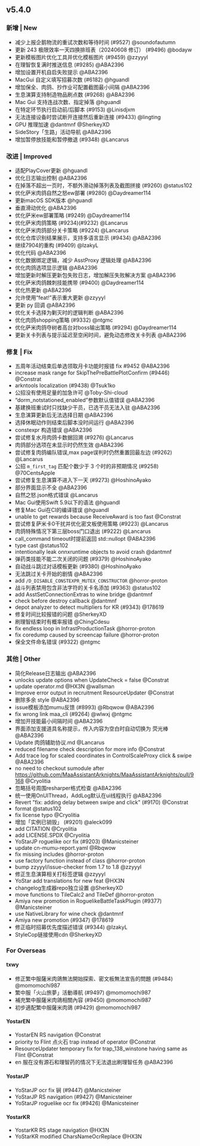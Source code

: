 ## v5.4.0

### 新增 | New

* 减少上报企鹅物流的重试次数和等待时间 (#9527) @soundofautumn
* 更新 243 极限效率一天四换排班表（20240608 修订） (#9496) @bodayw
* 更新模板图片优化工具并优化模板图片 (#9459) @zzyyyl
* 在理智恢复满时推送信息 (#9285) @ABA2396
* 增加设置开机自启失败提示 @ABA2396
* MacGui 自定义填写招募次数 (#6182) @hguandl
* 增加保全、肉鸽、抄作业可配置截图最小间隔 @ABA2396
* 生息演算支持制造物品刷点数 (#9268) @ABA2396
* Mac Gui 支持连战次数、指定掉落 @hguandl
* 在特定环节执行启动前/后脚本 (#9153) @Linisdjxm
* 无法连接设备时尝试断开连接然后重新连接 (#9433) @lingting
* GPU 推理加速 @dantmnf @SherkeyXD
* SideStory「生路」活动导航 @ABA2396
* 增加暂停放技能和暂停撤退 (#9348) @Lancarus

### 改进 | Improved

* 适配PlayCover更新 @hguandl
* 优化日志输出控制 @ABA2396
* 在掉落不超出一页时，不额外滑动掉落列表及截图拼接 (#9260) @status102
* 优化萨米肉鸽自然之怒ew部署 (#9280) @Daydreamer114
* 更新macOS SDK版本 @hguandl
* 垂直滑动优化 @ABA2396
* 优化萨米ew部署策略 (#9249) @Daydreamer114
* 优化萨米肉鸽策略 (#9234)(#9232) @Lancarus
* 优化萨米肉鸽部分关卡策略 (#9224) @Lancarus
* 优化仓库识别结果展示，支持多语言显示 (#9434) @ABA2396
* 继续7904的重构 (#9409) @IzakyL
* 优化代码 @ABA2396
* 优化数据绑定逻辑，减少 AsstProxy 逻辑处理 @ABA2396
* 优化肉鸽选项显示逻辑 @ABA2396
* 增加更新时解压更新包失败日志，增加解压失败解决方案 @ABA2396
* 优化萨米肉鸽棘刺技能携带 (#9400) @Daydreamer114
* 优化热更新 @ABA2396
* 允许使用“feat!”表示重大更新 @zzyyyl
* 更新 py 回调 @ABA2396
* 优化关卡选择为剿灭时的逻辑判断 @ABA2396
* 优化肉鸽shopping策略 (#9332) @ntgmc
* 优化萨米肉鸽夺树者高台对boss输出策略 (#9294) @Daydreamer114
* 更新关卡列表与提示延迟至空闲时间，避免动态修改关卡列表 @ABA2396

### 修复 | Fix

* 五周年活动结束后单选领取月卡功能时报错 fix #9452 @ABA2396
* increase mask range for SkipThePreBattlePlotConfirm (#9446) @Constrat
* arkntools localization (#9438) @Tsuk1ko
* 公招没有使用足量的加急许可 @Toby-Shi-cloud
* “dorm_notstationed_enabled”参数默认值错误 @ABA2396
* 基建换班重试时只找缺少干员，已选干员无法入驻 @ABA2396
* 生息演算更新后无法选择日期 @ABA2396
* 选择休眠动作则结束后脚本没时间运行 @ABA2396
* constexpr 构造错误 @ABA2396
* 尝试修复水月肉鸽卡数据回溯 (#9276) @Lancarus
* 肉鸽部分选项在未显示时仍然生效 @ABA2396
* 尝试修复肉鸽编队错误,max page误判时仍然重置回最左边 (#9262) @Lancarus
* 公招 `m_first_tag` 匹配个数少于 3 个时的非预期情况 (#9258) @70CentsApple
* 尝试修复生息演算不进入下一天 (#9273) @HoshinoAyako
* 部分界面显示不全 @ABA2396
* 自然之怒.json格式错误 @Lancarus
* Mac Gui使用Swift 5.9以下的语法 @hguandl
* 修复Mac Gui在CI的编译错误 @hguandl
* unable to get rewards because ReceiveAward is too fast @Constrat
* 尝试修复萨米卡0干扰并优化密文板使用策略 (#9223) @Lancarus
* 肉鸽特殊情况下第三层boss门口退出 (#9222) @Lancarus
* call_command timeout时提前返回 std::nullopt @ABA2396
* type cast @status102
* intentionally leak onnxruntime objects to avoid crash @dantmnf
* 弹药类技能不能二次关闭的问题 (#9379) @HoshinoAyako
* 自动战斗跳过对话模板更新 (#9380) @HoshinoAyako
* 无法跳过关卡开始的剧情 @ABA2396
* add `/D_DISABLE_CONSTEXPR_MUTEX_CONSTRUCTOR` @horror-proton
* 战斗列表禁用包含非法字符的关卡名添加 (#9363) @status102
* add AsstSetConnectionExtras to wine bridge @dantmnf
* check before destroy callback @dantmnf
* depot analyzer to detect multipliers for KR (#9343) @178619
* 修复时间比较报错的问题 @SherkeyXD
* 刷理智结束时有概率报错 @ChingCdesu
* fix endless loop in InfrastProductionTask @horror-proton
* fix coredump caused by screencap failure @horror-proton
* 保全文件命名错误 (#9322) @ntgmc

### 其他 | Other

* 简化Release日志输出 @ABA2396
* unlocks update options when UpdateCheck = false @Constrat
* update operator.md @HX3N @wallsman
* Improve error output in recruitment ResourceUpdater @Constrat
* 删除多余 style @ABA2396
* issue模板添加mumu反馈 (#8993) @Rbqwow @ABA2396
* fix wrong link maa_cli (#9264) @wlwxj @ntgmc
* 增加开技能最小间隔时间 @ABA2396
* 界面添加支援道具名称提示，传入内容为空白时自动切换为 荧光棒 @ABA2396
* Update 肉鸽辅助协议.md @Lancarus
* reduced filename check description for more info @Constrat
* Add trace log for scaled coordinates in ControlScaleProxy click & swipe @ABA2396
* no need to checkout sumodule after https://github.com/MaaAssistantArknights/MaaAssistantArknights/pull/9168 @Cryolitia
* 忽略括号周围resharper格式检查 @ABA2396
* 统一使用OnUIThread，AddLog默认在ui线程执行 @ABA2396
* Revert "fix: adding delay between swipe and click" (#9170) @Constrat
* format @status102
* fix license typo @Cryolitia
* 增加「实例已销毁」 (#9201) @aleck099
* add CITATION @Cryolitia
* add LICENSE.SPDX @Cryolitia
* YoStarJP roguelike ocr fix (#9203) @Manicsteiner
* update cn-mumu-report.yaml @Rbqwow
* fix missing includes @horror-proton
* use factory function instead of class @horror-proton
* bump zzyyyl/issue-checker from 1.7 to 1.8 @zzyyyl
* 修正生息演算相关打标签逻辑 @zzyyyl
* YoStar add translations for new feat @HX3N
* changelog生成器repo独立设置 @SherkeyXD
* move functions to TileCalc2 and TileDef @horror-proton
* Amiya new promotion in RoguelikeBattleTaskPlugin (#9377) @Manicsteiner
* use NativeLibrary for wine check @dantmnf
* Amiya new promotion (#9347) @178619
* 修正临时招募优先度描述错误 (#9344) @IzakyL
* StyleCop链接使用cdn @SherkeyXD

### For Overseas

#### txwy

* 修正繁中服薩米肉鴿無法開始探索、密文板無法宣告的問題 (#9484) @momomochi987
* 繁中服「火山旅夢」活動導航 (#9497) @momomochi987
* 補充繁中服薩米肉鴿相關內容 (#9450) @momomochi987
* 初步適配繁中服薩米肉鴿 (#9429) @momomochi987

#### YostarEN

* YostarEN RS navigation @Constrat
* priority to Flint 点火石 trap instead of operator @Constrat
* ResourceUpdater temporary fix for trap_138_winstone having same as Flint @Constrat
* en 服在没有源石和理智药的情况下无法退出刷理智任务 @ABA2396

#### YostarJP

* YoStarJP ocr fix 锏 (#9447) @Manicsteiner
* YoStarJP RS navigation (#9427) @Manicsteiner
* YoStarJP roguelike ocr fix (#9426) @Manicsteiner

#### YostarKR

* YostarKR RS stage navigation @HX3N
* YoStarKR modified CharsNameOcrReplace @HX3N

